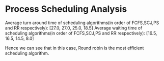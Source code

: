 # Process Scheduling Analysis

Average turn around time of scheduling algorithms(in order of FCFS,SCJ,PS and RR respectively): [27.0, 27.0, 25.0, 18.5]
Average waiting time of scheduling algorithms(in order of FCFS,SCJ,PS and RR respectively): [16.5, 16.5, 14.5, 8.0]

 Hence we can see that in this case, Round robin is the most efficient scheduling algorithm.
